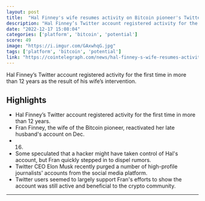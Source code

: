 ```yaml
---
layout: post
title:  "Hal Finney's wife resumes activity on Bitcoin pioneer's Twitter account to avoid potential purge"
description: "Hal Finney’s Twitter account registered activity for the first time in more than 12 years as the result of his wife’s intervention."
date: "2022-12-17 15:08:04"
categories: ['platform', 'bitcoin', 'potential']
score: 49
image: "https://i.imgur.com/GAxwhqG.jpg"
tags: ['platform', 'bitcoin', 'potential']
link: "https://cointelegraph.com/news/hal-finney-s-wife-resumes-activity-on-bitcoin-pioneer-s-twitter-account-to-avoid-potential-purge"
---
```


Hal Finney’s Twitter account registered activity for the first time in more than 12 years as the result of his wife’s intervention.

## Highlights

- Hal Finney’s Twitter account registered activity for the first time in more than 12 years.
- Fran Finney, the wife of the Bitcoin pioneer, reactivated her late husband's account on Dec.
- 16.
- Some speculated that a hacker might have taken control of Hal's account, but Fran quickly stepped in to dispel rumors.
- Twitter CEO Elon Musk recently purged a number of high-profile journalists' accounts from the social media platform.
- Twitter users seemed to largely support Fran's efforts to show the account was still active and beneficial to the crypto community.

---
